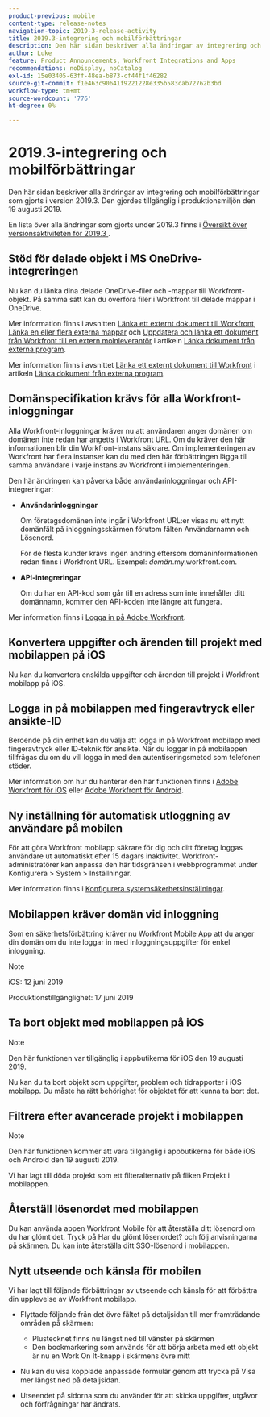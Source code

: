 ```yaml
---
product-previous: mobile
content-type: release-notes
navigation-topic: 2019-3-release-activity
title: 2019.3-integrering och mobilförbättringar
description: Den här sidan beskriver alla ändringar av integrering och mobilförbättringar som gjorts i version 2019.3. Den gjordes tillgänglig i produktionsmiljön den 19 augusti 2019.
author: Luke
feature: Product Announcements, Workfront Integrations and Apps
recommendations: noDisplay, noCatalog
exl-id: 15e03405-63ff-48ea-b873-cf44f1f46282
source-git-commit: f1e463c90641f9221228e335b583cab72762b3bd
workflow-type: tm+mt
source-wordcount: '776'
ht-degree: 0%

---
```


# 2019.3-integrering och mobilförbättringar

Den här sidan beskriver alla ändringar av integrering och mobilförbättringar som gjorts i version 2019.3. Den gjordes tillgänglig i produktionsmiljön den 19 augusti 2019.

En lista över alla ändringar som gjorts under 2019.3 finns i [Översikt över versionsaktiviteten för 2019.3 ](../../../../product-announcements/product-releases/quarterly-release-archive/2019.3-release-activity/2019-3-release-activity-overview.md).

## Stöd för delade objekt i MS OneDrive-integreringen

Nu kan du länka dina delade OneDrive-filer och -mappar till Workfront-objekt. På samma sätt kan du överföra filer i Workfront till delade mappar i OneDrive.

Mer information finns i avsnitten [Länka ett externt dokument till Workfront](../../../../documents/adding-documents-to-workfront/link-documents-from-external-apps.md#linking-existing-documents), [Länka en eller flera externa mappar](../../../../documents/adding-documents-to-workfront/link-documents-from-external-apps.md#linking-a-folder) och [Uppdatera och länka ett dokument från Workfront till en extern molnleverantör](../../../../documents/adding-documents-to-workfront/link-documents-from-external-apps.md#sending-documents) i artikeln [Länka dokument från externa program](../../../../documents/adding-documents-to-workfront/link-documents-from-external-apps.md).

Mer information finns i avsnittet [Länka ett externt dokument till Workfront](../../../../documents/adding-documents-to-workfront/link-documents-from-external-apps.md#linking-existing-documents) i artikeln [Länka dokument från externa program](../../../../documents/adding-documents-to-workfront/link-documents-from-external-apps.md).

## Domänspecifikation krävs för alla Workfront-inloggningar

Alla Workfront-inloggningar kräver nu att användaren anger domänen om domänen inte redan har angetts i Workfront URL. Om du kräver den här informationen blir din Workfront-instans säkrare. Om implementeringen av Workfront har flera instanser kan du med den här förbättringen lägga till samma användare i varje instans av Workfront i implementeringen.

Den här ändringen kan påverka både användarinloggningar och API-integreringar:

* **Användarinloggningar**

  Om företagsdomänen inte ingår i Workfront URL:er visas nu ett nytt domänfält på inloggningsskärmen förutom fälten Användarnamn och Lösenord.

  För de flesta kunder krävs ingen ändring eftersom domäninformationen redan finns i Workfront URL. Exempel: *domän*.my.workfront.com.

* **API-integreringar**

  Om du har en API-kod som går till en adress som inte innehåller ditt domännamn, kommer den API-koden inte längre att fungera.

Mer information finns i [Logga in på Adobe Workfront](../../../../workfront-basics/manage-your-account-and-profile/managing-your-workfront-account/log-in-to-workfront.md).

## Konvertera uppgifter och ärenden till projekt med mobilappen på iOS

Nu kan du konvertera enskilda uppgifter och ärenden till projekt i Workfront mobilapp på iOS.

## Logga in på mobilappen med fingeravtryck eller ansikte-ID

Beroende på din enhet kan du välja att logga in på Workfront mobilapp med fingeravtryck eller ID-teknik för ansikte. När du loggar in på mobilappen tillfrågas du om du vill logga in med den autentiseringsmetod som telefonen stöder.

Mer information om hur du hanterar den här funktionen finns i [Adobe Workfront för iOS](../../../../workfront-basics/mobile-apps/using-the-workfront-mobile-app/workfront-for-ios.md) eller [Adobe Workfront för Android](../../../../workfront-basics/mobile-apps/using-the-workfront-mobile-app/workfront-for-android.md).

## Ny inställning för automatisk utloggning av användare på mobilen

För att göra Workfront mobilapp säkrare för dig och ditt företag loggas användare ut automatiskt efter 15 dagars inaktivitet. Workfront-administratörer kan anpassa den här tidsgränsen i webbprogrammet under Konfigurera > System > Inställningar.

Mer information finns i [Konfigurera systemsäkerhetsinställningar](../../../../administration-and-setup/manage-workfront/security/configure-security-preferences.md).

## Mobilappen kräver domän vid inloggning

Som en säkerhetsförbättring kräver nu Workfront Mobile App att du anger din domän om du inte loggar in med inloggningsuppgifter för enkel inloggning.

>[!NOTE]
>
>iOS: 12 juni 2019
>
>Produktionstillgänglighet: 17 juni 2019

## Ta bort objekt med mobilappen på iOS

>[!NOTE]
>
>Den här funktionen var tillgänglig i appbutikerna för iOS den 19 augusti 2019.

Nu kan du ta bort objekt som uppgifter, problem och tidrapporter i iOS mobilapp. Du måste ha rätt behörighet för objektet för att kunna ta bort det.

## Filtrera efter avancerade projekt i mobilappen

>[!NOTE]
>
>Den här funktionen kommer att vara tillgänglig i appbutikerna för både iOS och Android den 19 augusti 2019.

Vi har lagt till döda projekt som ett filteralternativ på fliken Projekt i mobilappen.

## Återställ lösenordet med mobilappen

Du kan använda appen Workfront Mobile för att återställa ditt lösenord om du har glömt det. Tryck på Har du glömt lösenordet? och följ anvisningarna på skärmen. Du kan inte återställa ditt SSO-lösenord i mobilappen.

## Nytt utseende och känsla för mobilen

Vi har lagt till följande förbättringar av utseende och känsla för att förbättra din upplevelse av Workfront mobilapp.

* Flyttade följande från det övre fältet på detaljsidan till mer framträdande områden på skärmen:

   * Plustecknet finns nu längst ned till vänster på skärmen
   * Den bockmarkering som används för att börja arbeta med ett objekt är nu en Work On It-knapp i skärmens övre mitt

* Nu kan du visa kopplade anpassade formulär genom att trycka på Visa mer längst ned på detaljsidan.
* Utseendet på sidorna som du använder för att skicka uppgifter, utgåvor och förfrågningar har ändrats.

